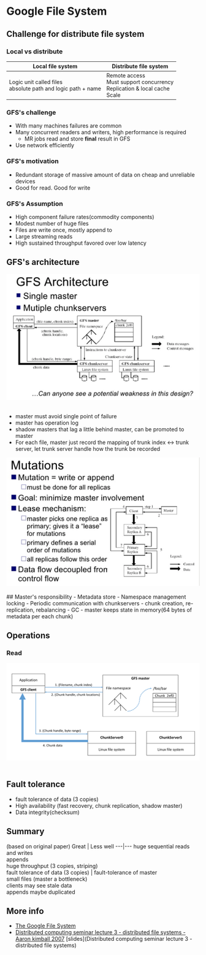 # Google File System

## Challenge for distribute file system

### Local vs distribute

Local file system | Distribute file system
---|---
Logic unit called files <br/> absolute path and logic path + name | Remote access <br/>Must support concurrency <br/>Replication & local cache<br/>Scale

### GFS's challenge
- With many machines failures are common
- Many concurrent readers and writers, high performance is required
   + MR jobs read and store **final** result in GFS
- Use network efficiently

### GFS's motivation
- Redundant storage of massive amount of data on cheap and unreliable devices
- Good for read.  Good for write

### GFS's Assumption
- High component failure rates(commodity components)
- Modest number of huge files
- Files are write once, mostly append to
- Large streaming reads
- High sustained throughput favored over low latency

## GFS's architecture

<img src="resources/pictures/gfs_arch.png" alt="gfs_arch" width="600"/>
 <br/>

- master must avoid single point of failure
- master has operation log
- shadow masters that lag a little behind master, can be promoted to master
- For each file, master just record the mapping of trunk index <-> trunk server, let trunk server handle how the trunk be recorded

<img src="resources/pictures/gfs_mutations.png" alt="gfs_mutations" width="600"/>
 <br/>
## Master's responsibility
- Metadata store
- Namespace management locking
- Periodic communication with chunkservers
- chunk creation, re-replication, rebalancing
- GC
- master keeps state in memory(64 bytes of metadata per each chunk)

## Operations

### Read

<img src="resources/pictures/gfs_read.png" alt="gfs_read" width="600"/>
 <br/>




## Fault tolerance
- fault tolerance of data (3 copies)
- High availability (fast recovery, chunk replication, shadow master)
- Data integrity(checksum)

## Summary
(based on original paper)
Great | Less well
---|---
huge sequential reads and writes<br/>appends<br/>huge throughput (3 copies, striping)<br/>fault tolerance of data (3 copies) |     fault-tolerance of master<br/> small files (master a bottleneck)<br/>clients may see stale data<br/>appends maybe duplicated

## More info
- [The Google File System](https://static.googleusercontent.com/media/research.google.com/en//archive/gfs-sosp2003.pdf)
- [Distributed computing seminar lecture 3 - distributed file systems - Aaron kimball 2007](https://www.youtube.com/watch?v=5Eib_H_zCEY&t=2394s) [slides](Distributed computing seminar   lecture 3 - distributed file systems)

